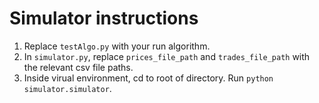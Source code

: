 # Simulator instructions
1. Replace `testAlgo.py` with your run algorithm.
2. In `simulator.py`, replace `prices_file_path` and `trades_file_path` with the relevant csv file paths.
3. Inside virual environment, cd to root of directory. Run `python simulator.simulator`.
